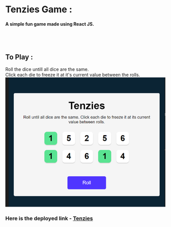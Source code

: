 # Tenzies Game :

<h4>A simple fun game made using React JS.</h4>
<br>
<br>

## To Play :

Roll the dice untill all dice are the same.<br>
Click each die to freeze it at it's current value between the rolls.<br>
<img src="public/gamePreview.PNG" alt="game-preview" width=500>
<h3>Here is the deployed link - <a href="[www.google.com](https://kaleidoscopic-bienenstitch-6f91fd.netlify.app/)">Tenzies</a></h3>
